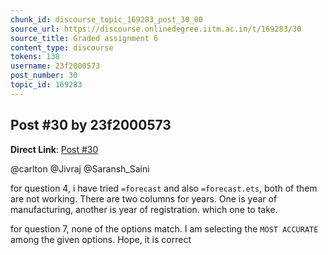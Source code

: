 ```yaml
---
chunk_id: discourse_topic_169283_post_30_00
source_url: https://discourse.onlinedegree.iitm.ac.in/t/169283/30
source_title: Graded assignment 6
content_type: discourse
tokens: 138
username: 23f2000573
post_number: 30
topic_id: 169283
---
```


## Post #30 by 23f2000573

**Direct Link**: [Post #30](https://discourse.onlinedegree.iitm.ac.in/t/169283/30)

@carlton @Jivraj @Saransh_Saini

for question 4, i have tried `=forecast` and also `=forecast.ets`, both of them are not working. There are two columns for years. One is year of manufacturing, another is year of registration. which one to take.

for question 7, none of the options match. I am selecting the `MOST ACCURATE` among the given options. Hope, it is correct
